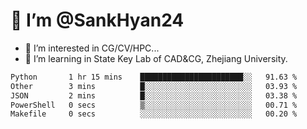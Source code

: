 # 👋 I’m @SankHyan24

- 👀 I’m interested in CG/CV/HPC...
- 🌱 I’m learning in State Key Lab of CAD&CG, Zhejiang University.

<!---
SankHyan24/SankHyan24 is a ✨ special ✨ repository because its `README.md` (this file) appears on your GitHub profile.
You can click the Preview link to take a look at your changes.
--->
<!--START_SECTION:waka-->

```txt
Python       1 hr 15 mins    ███████████████████████░░   91.63 %
Other        3 mins          █░░░░░░░░░░░░░░░░░░░░░░░░   03.93 %
JSON         2 mins          █░░░░░░░░░░░░░░░░░░░░░░░░   03.38 %
PowerShell   0 secs          ▒░░░░░░░░░░░░░░░░░░░░░░░░   00.71 %
Makefile     0 secs          ░░░░░░░░░░░░░░░░░░░░░░░░░   00.20 %
```

<!--END_SECTION:waka-->
